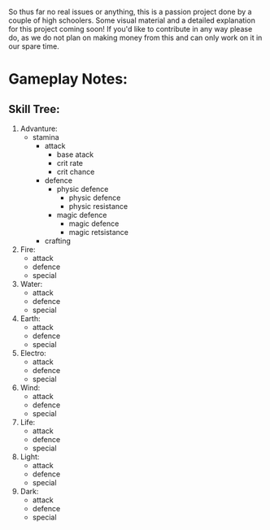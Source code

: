 So thus far no real issues or anything, this is a passion project done by a couple of high schoolers. Some visual material and a detailed explanation for this project coming soon! If you'd like to contribute in any way please do, as we do not plan on making money from this and can only work on it in our spare time.

# Gameplay Notes:

## Skill Tree:
1.  Advanture:
    - stamina
      - attack
        - base atack
        - crit rate
        - crit chance
      - defence
        - physic defence
          - physic defence
          - physic resistance
        - magic defence
          - magic defence
          - magic retsistance
      - crafting
2.  Fire:
    - attack
    - defence
    - special
3.  Water:
    - attack
    - defence
    - special
4.  Earth:
    - attack
    - defence
    - special
5.  Electro:
    - attack
    - defence
    - special
6.  Wind:
    - attack
    - defence
    - special
7.  Life:
    - attack
    - defence
    - special
8.  Light:
    - attack
    - defence
    - special
9.  Dark:
    - attack
    - defence
    - special
